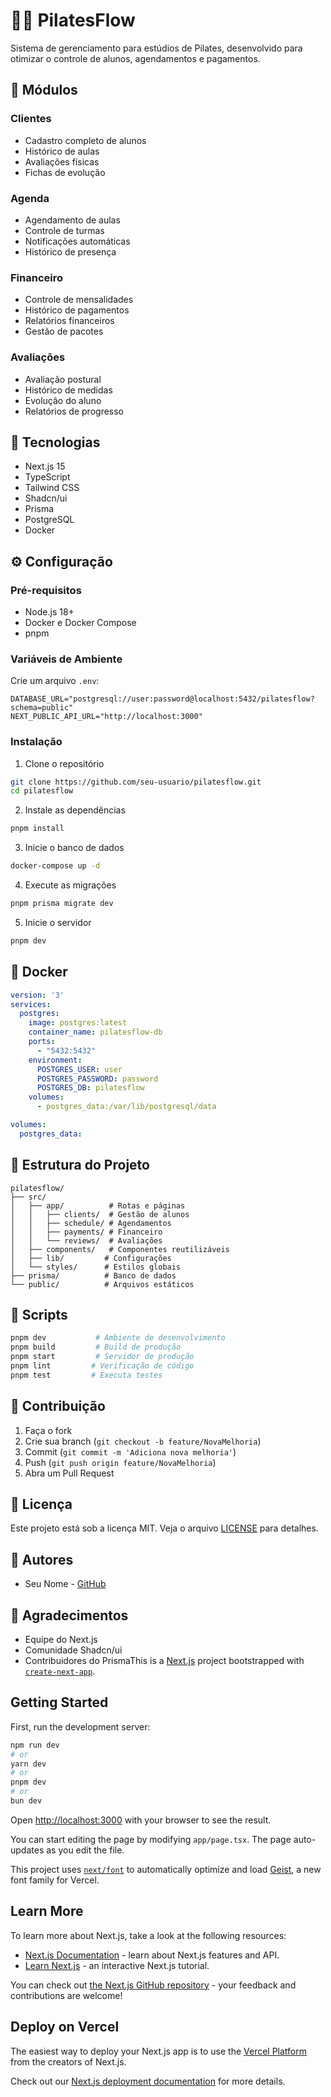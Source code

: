 # 🧘‍♀️ PilatesFlow

Sistema de gerenciamento para estúdios de Pilates, desenvolvido para otimizar o controle de alunos, agendamentos e pagamentos.

## 📱 Módulos

### Clientes
- Cadastro completo de alunos
- Histórico de aulas
- Avaliações físicas
- Fichas de evolução

### Agenda
- Agendamento de aulas
- Controle de turmas
- Notificações automáticas
- Histórico de presença

### Financeiro
- Controle de mensalidades
- Histórico de pagamentos
- Relatórios financeiros
- Gestão de pacotes

### Avaliações
- Avaliação postural
- Histórico de medidas
- Evolução do aluno
- Relatórios de progresso

## 🚀 Tecnologias

- Next.js 15
- TypeScript
- Tailwind CSS
- Shadcn/ui
- Prisma
- PostgreSQL
- Docker

## ⚙️ Configuração

### Pré-requisitos
- Node.js 18+
- Docker e Docker Compose
- pnpm

### Variáveis de Ambiente
Crie um arquivo `.env`:

```env
DATABASE_URL="postgresql://user:password@localhost:5432/pilatesflow?schema=public"
NEXT_PUBLIC_API_URL="http://localhost:3000"
```

### Instalação

1. Clone o repositório
```bash
git clone https://github.com/seu-usuario/pilatesflow.git
cd pilatesflow
```

2. Instale as dependências
```bash
pnpm install
```

3. Inicie o banco de dados
```bash
docker-compose up -d
```

4. Execute as migrações
```bash
pnpm prisma migrate dev
```

5. Inicie o servidor
```bash
pnpm dev
```

## 🐳 Docker

```yaml
version: '3'
services:
  postgres:
    image: postgres:latest
    container_name: pilatesflow-db
    ports:
      - "5432:5432"
    environment:
      POSTGRES_USER: user
      POSTGRES_PASSWORD: password
      POSTGRES_DB: pilatesflow
    volumes:
      - postgres_data:/var/lib/postgresql/data

volumes:
  postgres_data:
```

## 📁 Estrutura do Projeto

```
pilatesflow/
├── src/
│   ├── app/          # Rotas e páginas
│   │   ├── clients/  # Gestão de alunos
│   │   ├── schedule/ # Agendamentos
│   │   ├── payments/ # Financeiro
│   │   └── reviews/  # Avaliações
│   ├── components/   # Componentes reutilizáveis
│   ├── lib/         # Configurações
│   └── styles/      # Estilos globais
├── prisma/          # Banco de dados
└── public/          # Arquivos estáticos
```

## 📝 Scripts

```bash
pnpm dev           # Ambiente de desenvolvimento
pnpm build         # Build de produção 
pnpm start         # Servidor de produção
pnpm lint         # Verificação de código
pnpm test         # Executa testes
```

## 🤝 Contribuição

1. Faça o fork
2. Crie sua branch (`git checkout -b feature/NovaMelhoria`)
3. Commit (`git commit -m 'Adiciona nova melhoria'`)
4. Push (`git push origin feature/NovaMelhoria`)
5. Abra um Pull Request

## 📄 Licença

Este projeto está sob a licença MIT. Veja o arquivo [LICENSE](LICENSE) para detalhes.

## 👥 Autores

- Seu Nome - [GitHub](https://github.com/seu-usuario)

## 🙏 Agradecimentos

- Equipe do Next.js
- Comunidade Shadcn/ui
- Contribuidores do PrismaThis is a [Next.js](https://nextjs.org) project bootstrapped with [`create-next-app`](https://nextjs.org/docs/app/api-reference/cli/create-next-app).

## Getting Started

First, run the development server:

```bash
npm run dev
# or
yarn dev
# or
pnpm dev
# or
bun dev
```

Open [http://localhost:3000](http://localhost:3000) with your browser to see the result.

You can start editing the page by modifying `app/page.tsx`. The page auto-updates as you edit the file.

This project uses [`next/font`](https://nextjs.org/docs/app/building-your-application/optimizing/fonts) to automatically optimize and load [Geist](https://vercel.com/font), a new font family for Vercel.

## Learn More

To learn more about Next.js, take a look at the following resources:

- [Next.js Documentation](https://nextjs.org/docs) - learn about Next.js features and API.
- [Learn Next.js](https://nextjs.org/learn) - an interactive Next.js tutorial.

You can check out [the Next.js GitHub repository](https://github.com/vercel/next.js) - your feedback and contributions are welcome!

## Deploy on Vercel

The easiest way to deploy your Next.js app is to use the [Vercel Platform](https://vercel.com/new?utm_medium=default-template&filter=next.js&utm_source=create-next-app&utm_campaign=create-next-app-readme) from the creators of Next.js.

Check out our [Next.js deployment documentation](https://nextjs.org/docs/app/building-your-application/deploying) for more details.
